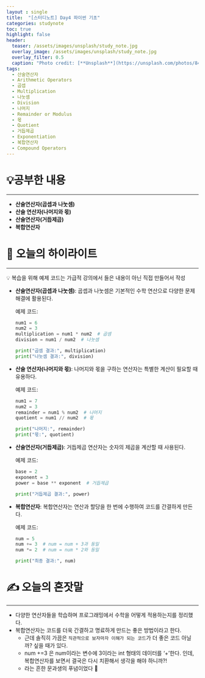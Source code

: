```yaml
---
layout : single
title:  "[스터디노트] Day4 파이썬 기초"
categories: studynote
toc: true
highlight: false
header:
  teaser: /assets/images/unsplash/study_note.jpg
  overlay_image: /assets/images/unsplash/study_note.jpg
  overlay_filter: 0.5
  caption: "Photo credit: [**Unsplash**](https://unsplash.com/photos/842ofHC6MaI)"
tags:
  - 산술연산자
  - Arithmetic Operators
  - 곱셉
  - Multiplication
  - 나눗셈
  - Division
  - 나머지
  - Remainder or Modulus
  - 몫
  - Quotient
  - 거듭제곱
  - Exponentiation
  - 복합연산자
  - Compound Operators
---
```



# 💡공부한 내용

---

- **산술연산자(곱셉과 나눗셈)**
- **산술 연산자(나머지와 몫)**
- **산술연산자(거듭제곱)**
- **복합연산자**

# 📝 오늘의 하이라이트

---

<aside>
💡 복습을 위해 예제 코드는 가급적 강의에서 들은 내용이 아닌 직접 만들어서 작성

</aside>

- **산술연산자(곱셉과 나눗셈)**: 곱셉과 나눗셈은 기본적인 수학 연산으로 다양한 문제 해결에 활용된다.
    
    예제 코드:
    
    ```python
    num1 = 6
    num2 = 3
    multiplication = num1 * num2  # 곱셈
    division = num1 / num2  # 나눗셈
    
    print("곱셈 결과:", multiplication)
    print("나눗셈 결과:", division)
    ```
    
- **산술 연산자(나머지와 몫)**: 나머지와 몫을 구하는 연산자는 특별한 계산이 필요할 때 유용하다.
    
    예제 코드:
    
    ```python
    num1 = 7
    num2 = 3
    remainder = num1 % num2  # 나머지
    quotient = num1 // num2  # 몫
    
    print("나머지:", remainder)
    print("몫:", quotient)
    ```
    
- **산술연산자(거듭제곱)**: 거듭제곱 연산자는 숫자의 제곱을 계산할 때 사용된다.
    
    예제 코드:
    
    ```python
    base = 2
    exponent = 3
    power = base ** exponent  # 거듭제곱
    
    print("거듭제곱 결과:", power)
    ```
    
- **복합연산자**: 복합연산자는 연산과 할당을 한 번에 수행하여 코드를 간결하게 만든다.
    
    예제 코드:
    
    ```python
    num = 5
    num += 3  # num = num + 3과 동일
    num *= 2  # num = num * 2와 동일
    
    print("최종 결과:", num)
    ```
    

# ✍️ 오늘의 혼잣말

---

- 다양한 연산자들을 학습하며 프로그래밍에서 수학을 어떻게 적용하는지를 정리했다.
- 복합연산자는 코드를 더욱 간결하고 명료하게 만드는 좋은 방법이라고 한다.
    - 근데 솔직히 가끔은 `직관적으로 보자마자 이해가 되는 코드`가 더 좋은 코드 아닐까? 싶을 때가 있다.
    - num +=3 은 num이라는 변수에 3이라는 int 형태의 데이터를 ‘+’한다. 인데, 복합연산자를 보면서 결국은 다시 치환해서 생각을 해야 하니까?!
    - 라는 흔한 문과생의 푸념이었다 🤣